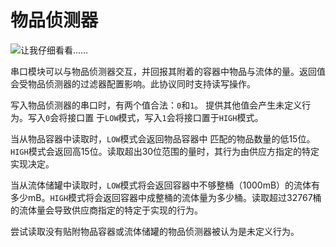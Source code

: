 # 物品侦测器
![让我仔细看看……](block:create:content_observer)

串口模块可以与物品侦测器交互，并回报其附着的容器中物品与流体的量。返回值会受物品侦测器的过滤器配置影响。此协议同时支持读写操作。

写入物品侦测器的串口时，有两个值合法：`0`和`1`。 提供其他值会产生未定义行为。写入`0`会将接口置 于`LOW`模式，写入`1`会将接口置于`HIGH`模式。

当从物品容器中读取时，`LOW`模式会返回物品容器中 匹配的物品数量的低15位。`HIGH`模式会返回高15位。读取超出30位范围的量时，其行为由供应方指定的特定实现决定。

当从流体储罐中读取时，`LOW`模式将会返回容器中不够整桶（1000mB）的流体有多少mB。`HIGH`模式将会返回容器中成整桶的流体量为多少桶。读取超过32767桶的流体量会导致供应商指定的特定于实现的行为。

尝试读取没有贴附物品容器或流体储罐的物品侦测器被认为是未定义行为。
